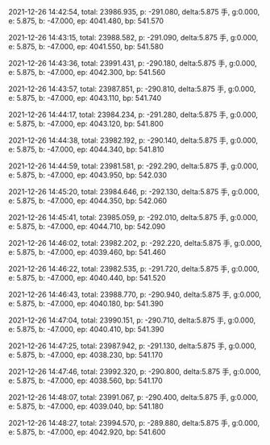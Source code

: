 2021-12-26 14:42:54, total: 23986.935, p: -291.080, delta:5.875 手, g:0.000, e: 5.875, b: -47.000, ep: 4041.480, bp: 541.570

2021-12-26 14:43:15, total: 23988.582, p: -291.090, delta:5.875 手, g:0.000, e: 5.875, b: -47.000, ep: 4041.550, bp: 541.580

2021-12-26 14:43:36, total: 23991.431, p: -290.180, delta:5.875 手, g:0.000, e: 5.875, b: -47.000, ep: 4042.300, bp: 541.560

2021-12-26 14:43:57, total: 23987.851, p: -290.810, delta:5.875 手, g:0.000, e: 5.875, b: -47.000, ep: 4043.110, bp: 541.740

2021-12-26 14:44:17, total: 23984.234, p: -291.280, delta:5.875 手, g:0.000, e: 5.875, b: -47.000, ep: 4043.120, bp: 541.800

2021-12-26 14:44:38, total: 23982.192, p: -290.140, delta:5.875 手, g:0.000, e: 5.875, b: -47.000, ep: 4044.340, bp: 541.810

2021-12-26 14:44:59, total: 23981.581, p: -292.290, delta:5.875 手, g:0.000, e: 5.875, b: -47.000, ep: 4043.950, bp: 542.030

2021-12-26 14:45:20, total: 23984.646, p: -292.130, delta:5.875 手, g:0.000, e: 5.875, b: -47.000, ep: 4044.350, bp: 542.060

2021-12-26 14:45:41, total: 23985.059, p: -292.010, delta:5.875 手, g:0.000, e: 5.875, b: -47.000, ep: 4044.710, bp: 542.090

2021-12-26 14:46:02, total: 23982.202, p: -292.220, delta:5.875 手, g:0.000, e: 5.875, b: -47.000, ep: 4039.460, bp: 541.460

2021-12-26 14:46:22, total: 23982.535, p: -291.720, delta:5.875 手, g:0.000, e: 5.875, b: -47.000, ep: 4040.440, bp: 541.520

2021-12-26 14:46:43, total: 23988.770, p: -290.940, delta:5.875 手, g:0.000, e: 5.875, b: -47.000, ep: 4040.180, bp: 541.390

2021-12-26 14:47:04, total: 23990.151, p: -290.710, delta:5.875 手, g:0.000, e: 5.875, b: -47.000, ep: 4040.410, bp: 541.390

2021-12-26 14:47:25, total: 23987.942, p: -291.130, delta:5.875 手, g:0.000, e: 5.875, b: -47.000, ep: 4038.230, bp: 541.170

2021-12-26 14:47:46, total: 23992.320, p: -290.800, delta:5.875 手, g:0.000, e: 5.875, b: -47.000, ep: 4038.560, bp: 541.170

2021-12-26 14:48:07, total: 23991.067, p: -290.400, delta:5.875 手, g:0.000, e: 5.875, b: -47.000, ep: 4039.040, bp: 541.180

2021-12-26 14:48:27, total: 23994.570, p: -289.880, delta:5.875 手, g:0.000, e: 5.875, b: -47.000, ep: 4042.920, bp: 541.600